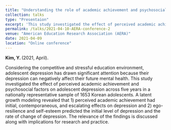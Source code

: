 ```yaml
---
title: "Understanding the role of academic achievement and psychosocial factors on adolescent depression: A latent growth model."
collection: talks
type: "Presentaion"
excerpt: 'This study investigated the effect of perceived academic achievement and psychosocial factors on adolescent depression across five years in a nationally representative sample of 1653 Korean adolescents.'
permalink: /talks/2021-04-10-AERA-conference-2
venue: "American Education Research Association (AERA)"
date: 2021-04-09
location: "Online conference"
---
```


<b> Kim, Y. </b> (2021, April).

Considering the competitive and stressful education environment, adolescent depression has drawn significant attention because their depression can negatively affect their future mental health. This study investigated the effect of perceived academic achievement and psychosocial factors on adolescent depression across five years in a nationally representative sample of 1653 Korean adolescents. A latent growth modeling revealed that 1) perceived academic achievement had initial, contemporaneous, and escalating effects on depression and 2) ego-resilience and self-esteem predicted the initial level of depression and the rate of change of depression. The relevance of the findings is discussed along with implications for research and practice.
